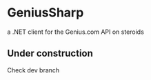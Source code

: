 # GeniusSharp
 a .NET client for the Genius.com API on steroids

 ## Under construction
 Check dev branch
